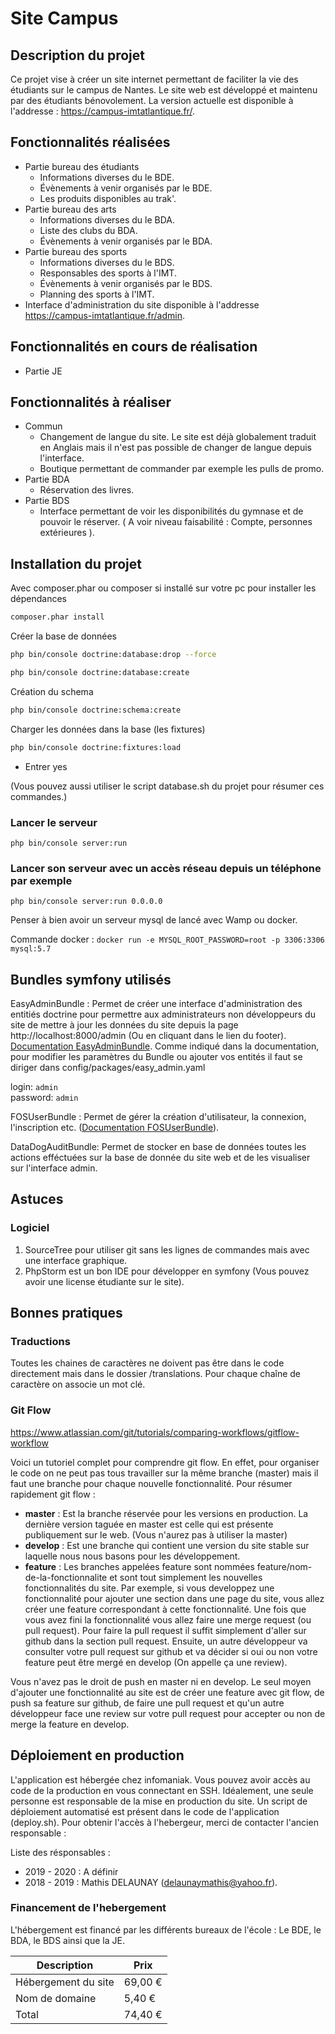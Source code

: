 

# Site Campus

## Description du projet 

Ce projet vise à créer un site internet permettant de faciliter la vie des étudiants sur le campus de Nantes. Le site web est développé et maintenu par des étudiants bénovolement. La version actuelle est disponible à l'addresse :  https://campus-imtatlantique.fr/. 

## Fonctionnalités réalisées 

* Partie bureau des étudiants 
	* Informations diverses du le BDE.
	* Évènements à venir organisés par le BDE. 
	* Les produits disponibles au trak'. 
* Partie bureau des arts 
	* Informations diverses du le BDA.
	* Liste des clubs du BDA. 
	* Évènements à venir organisés par le BDA.  
* Partie bureau des sports 
	* Informations diverses du le BDS.
	* Responsables des sports à l'IMT. 
	* Évènements à venir organisés par le BDS. 
	* Planning des sports à l'IMT. 
* Interface d'administration du site disponible à l'addresse https://campus-imtatlantique.fr/admin. 

 
## Fonctionnalités en cours de réalisation 

* Partie JE

## Fonctionnalités à réaliser 

* Commun
	* Changement de langue du site. Le site est déjà globalement traduit en Anglais mais il n'est pas possible de changer de langue depuis l'interface.  
	* Boutique permettant de commander par exemple les pulls de promo. 
* Partie BDA
	* Réservation des livres. 
* Partie BDS 
	*  Interface permettant de voir les disponibilités du gymnase et de pouvoir le réserver. ( A voir niveau faisabilité : Compte, personnes extérieures ). 

## Installation du projet 

Avec composer.phar ou composer si installé sur votre pc pour installer les dépendances 

```bash
composer.phar install
```

Créer la base de données

```bash
php bin/console doctrine:database:drop --force
```


```bash
php bin/console doctrine:database:create
```

Création du schema
```bash
php bin/console doctrine:schema:create
```

Charger les données dans la base (les fixtures)


```bash
php bin/console doctrine:fixtures:load
``` 
- Entrer yes

(Vous pouvez aussi utiliser le script database.sh du projet pour résumer ces commandes.)

### Lancer le serveur

`php bin/console server:run`

### Lancer son serveur avec un accès réseau depuis un téléphone par exemple 

`php bin/console server:run 0.0.0.0`

Penser à bien avoir un serveur mysql de lancé avec Wamp ou docker.

Commande docker : `docker run -e MYSQL_ROOT_PASSWORD=root -p 3306:3306 mysql:5.7`

## Bundles symfony utilisés
 
EasyAdminBundle : Permet de créer une interface d'administration des entitiés doctrine pour permettre aux administrateurs non développeurs du site de mettre à jour les données du site depuis la page http://localhost:8000/admin (Ou en cliquant dans le lien du footer). 
[Documentation EasyAdminBundle](https://symfony.com/doc/master/bundles/EasyAdminBundle/index.html).
Comme indiqué dans la documentation, pour modifier les paramètres du Bundle ou ajouter vos entités il faut se diriger dans config/packages/easy_admin.yaml

login:    `admin`<br />
password: `admin`

FOSUserBundle : Permet de gérer la création d'utilisateur, la connexion, l'inscription etc. ([Documentation FOSUserBundle](https://symfony.com/doc/current/bundles/FOSUserBundle/index.html)).

DataDogAuditBundle: Permet de stocker en base de données toutes les actions efféctuées sur la base de donnée du site web et de les visualiser sur l'interface admin. 


## Astuces 

### Logiciel 

1) SourceTree pour utiliser git sans les lignes de commandes mais avec une interface graphique. 
1) PhpStorm est un bon IDE pour développer en symfony (Vous pouvez avoir une license étudiante sur le site).  

## Bonnes pratiques

### Traductions 

Toutes les chaines de caractères ne doivent pas être dans le code directement mais dans 
le dossier /translations. Pour chaque chaîne de caractère on associe un mot clé. 

### Git Flow 

https://www.atlassian.com/git/tutorials/comparing-workflows/gitflow-workflow 

Voici un tutoriel complet pour comprendre git flow. En effet, pour organiser le code 
on ne peut pas tous travailler sur la même branche (master) mais il faut une branche pour chaque nouvelle 
fonctionnalité. Pour résumer rapidement git flow :
 
- **master** : Est la branche réservée pour les versions en production. La dernière version taguée en master est celle qui
est présente publiquement sur le web. (Vous n'aurez pas à utiliser la master)
- **develop** : Est une branche qui contient une version du site stable sur laquelle nous nous basons pour les développement. 
- **feature** : Les branches appelées feature sont nommées feature/nom-de-la-fonctionnalite et sont tout simplement les nouvelles 
fonctionnalités du site. Par exemple, si vous developpez une fonctionnalité pour ajouter une section dans une page du site, vous allez créer 
une feature correspondant à cette fonctionnalité. Une fois que vous avez fini la fonctionnalité vous allez faire une merge request (ou pull request). 
Pour faire la pull request il suffit simplement d'aller sur github dans la section pull request. 
Ensuite, un autre développeur va consulter votre pull request sur github et va décider si oui ou non votre feature peut être mergé en develop (On appelle ça une review).

Vous n'avez pas le droit de push en master ni en develop. Le seul moyen d'ajouter une fonctionnalité au site est de créer une feature avec git flow, de push sa feature sur 
github, de faire une pull request et qu'un autre développeur face une review sur votre pull request pour accepter ou non de merge la feature en develop. 

## Déploiement en production 

L'application est hébergée chez infomaniak. Vous pouvez avoir accès au code de la production en vous connectant en SSH. Idéalement, une seule personne est responsable de la mise en production du site. Un script de déploiement automatisé est présent dans le code de l'application (deploy.sh). Pour obtenir l'accès à l'hebergeur, merci de contacter l'ancien responsable : 

Liste des résponsables : 

- 2019 - 2020 : A définir 
- 2018 - 2019 : Mathis DELAUNAY (delaunaymathis@yahoo.fr). 

### Financement de l'hebergement 

L'hébergement est financé par les différents bureaux de l'école : Le BDE, le BDA, le BDS ainsi que la JE. 

| Description | Prix |
| ----------- | ----------- |
| Hébergement du site | 69,00 € |
| Nom de domaine | 5,40 € | 
| Total | 74,40 € |
